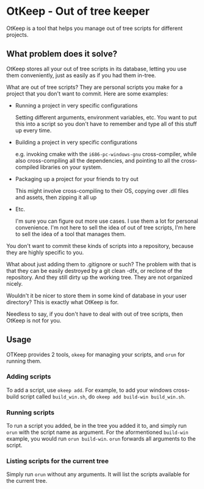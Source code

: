 # OtKeep - Out of tree keeper

OtKeep is a tool that helps you manage out of tree scripts for different projects.

## What problem does it solve?
OtKeep stores all your out of tree scripts in its database, letting you use them conveniently,
just as easily as if you had them in-tree.

What are out of tree scripts? They are personal scripts you make for a project that you don't
want to commit. Here are some examples:

- Running a project in very specific configurations

  Setting different arguments, environment variables, etc.
  You want to put this into a script so you don't have to
  remember and type all of this stuff up every time.

- Building a project in very specific configurations

  e.g. invoking cmake with the `i686-pc-windows-gnu` cross-compiler, while also cross-compiling
  all the dependencies, and pointing to all the cross-compiled libraries on your system.

- Packaging up a project for your friends to try out

  This might involve cross-compiling to their OS, copying over .dll files and assets, then zipping it all up

- Etc.

  I'm sure you can figure out more use cases. I use them a lot
  for personal convenience. I'm not here to sell the idea of
  out of tree scripts,  I'm here to sell the idea of a tool that
  manages them.

You don't want to commit these kinds of scripts into a repository, because they are highly specific to you.

What about just adding them to .gitignore or such?
The problem with that is that they can be easily destroyed by a git clean -dfx, or reclone of the repository.
And they still dirty up the working tree. They are not organized nicely.

Wouldn't it be nicer to store them in some kind of database in your user directory?
This is exactly what OtKeep is for.

Needless to say, if you don't have to deal with out of tree scripts, then OtKeep is not for you.

## Usage

OTKeep provides 2 tools, `okeep` for managing your scripts, and `orun` for running them.

### Adding scripts
To add a script, use `okeep add`.
For example, to add your windows cross-build script called `build_win.sh`, do `okeep add build-win build_win.sh`.

### Running scripts
To run a script you added, be in the tree you added it to, and simply run `orun` with the script name as argument.
For the aformentioned `build-win` example, you would run `orun build-win`.
`orun` forwards all arguments to the script.

### Listing scripts for the current tree
Simply run `orun` without any arguments. It will list the scripts available for the current tree.
